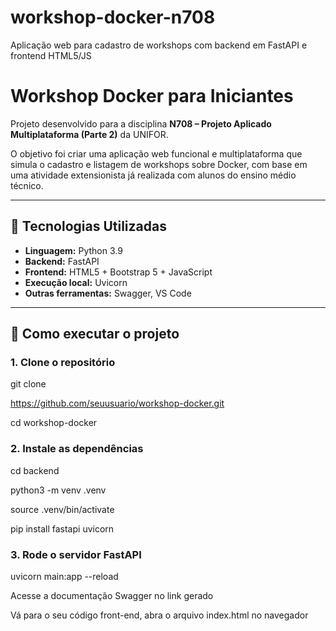 # workshop-docker-n708
Aplicação web para cadastro de workshops com backend em FastAPI e frontend HTML5/JS

# Workshop Docker para Iniciantes

Projeto desenvolvido para a disciplina **N708 – Projeto Aplicado Multiplataforma (Parte 2)** da UNIFOR.

O objetivo foi criar uma aplicação web funcional e multiplataforma que simula o cadastro e listagem de workshops sobre Docker, com base em uma atividade extensionista já realizada com alunos do ensino médio técnico.

---

## 🔧 Tecnologias Utilizadas

- **Linguagem:** Python 3.9
- **Backend:** FastAPI
- **Frontend:** HTML5 + Bootstrap 5 + JavaScript
- **Execução local:** Uvicorn
- **Outras ferramentas:** Swagger, VS Code

---

## 🚀 Como executar o projeto

### 1. Clone o repositório

git clone

https://github.com/seuusuario/workshop-docker.git

cd workshop-docker

### 2. Instale as dependências

cd backend

python3 -m venv .venv

source .venv/bin/activate

pip install fastapi uvicorn

### 3. Rode o servidor FastAPI

uvicorn main:app --reload

Acesse a documentação Swagger no link gerado

Vá para o seu código front-end, abra o arquivo index.html no navegador
